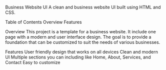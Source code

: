 Business Website UI
A clean and business website UI built using HTML and CSS.

Table of Contents
Overview
Features

Overview
This project is a template for a business website. It include one  page with a modern and user interface design. The goal is to provide a foundation that can be customized to suit the needs of various businesses.

Features
User friendly design that works on all devices
Clean and modern UI
Multiple sections you can including like Home, About, Services, and Contact
Easy to customize
